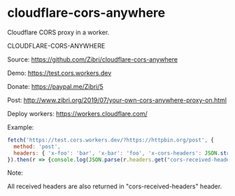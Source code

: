 # cloudflare-cors-anywhere
Cloudflare CORS proxy in a worker.

CLOUDFLARE-CORS-ANYWHERE

Source:
https://github.com/Zibri/cloudflare-cors-anywhere

Demo:
https://test.cors.workers.dev

Donate:
https://paypal.me/Zibri/5

Post:
http://www.zibri.org/2019/07/your-own-cors-anywhere-proxy-on.html

Deploy workers:
https://workers.cloudflare.com/

Example:
```javascript
fetch('https://test.cors.workers.dev/?https://httpbin.org/post', {
  method: 'post',
  headers: { 'x-foo': 'bar', 'x-bar': 'foo', 'x-cors-headers': JSON.stringify({"additional_header": "value"}) }
}).then(r => {console.log(JSON.parse(r.headers.get("cors-received-headers")));return r.json()}).then(console.log)
```

Note:

All received headers are also returned in "cors-received-headers" header.
